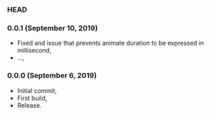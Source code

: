 ### HEAD

### 0.0.1 (September 10, 2019)

  * Fixed and issue that prevents animate duration to be expressed in millisecond,
  * ...,


### 0.0.0 (September 6, 2019)

  * Initial commit,
  * First build,
  * Release.
